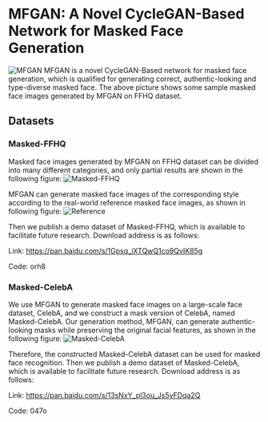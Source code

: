 # MFGAN: A Novel CycleGAN-Based Network for Masked Face Generation
![MFGAN](./MFGAN.png)
MFGAN is a novel CycleGAN-Based network for masked face generation, which is qualified for generating correct, authentic-looking and type-diverse masked face. The above picture shows some sample masked face images generated by MFGAN on FFHQ dataset.

## Datasets
### Masked-FFHQ
Masked face images generated by MFGAN on FFHQ dataset can be divided into many different categories, and only partial results are shown in the following figure:
![Masked-FFHQ](./Masked-FFHQ.png)

MFGAN can generate masked face images of the corresponding style according to the real-world reference masked face images, as shown in following figure:
![Reference](./Reference.png)


Then we publish a demo dataset of Masked-FFHQ, which is available to facilitate future research. Download address is as follows:

Link: https://pan.baidu.com/s/1Gpsq_iXTQwQ1co9QvIK85g 

Code: orh8


### Masked-CelebA
We use MFGAN to generate masked face images on a large-scale face dataset, CelebA, and we construct a mask version of CelebA, named Masked-CelebA. Our generation method, MFGAN, can generate authentic-looking masks while preserving the original facial features, as shown in the following figure:
![Masked-CelebA](./Masked-CelebA.png)

Therefore, the constructed Masked-CelebA dataset can be used for masked face recognition.
Then we publish a demo dataset of Masked-CelebA, which is available to facilitate future research. Download address is as follows:

Link: https://pan.baidu.com/s/13sNxY_pl3ou_Js5yFDqa2Q 

Code: 047o
